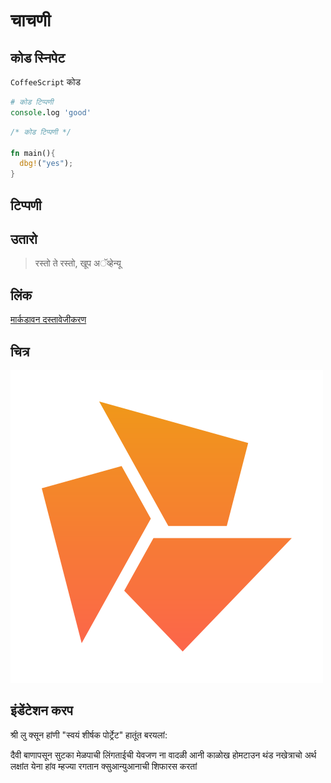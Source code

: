 [मार्कडावन जागतीक टिप्पणी]:#

# चाचणी

## कोड स्निपेट

`CoffeeScript` कोड

```coffee
# कोड टिप्पणी
console.log 'good'


```

```rust
/* कोड टिप्पणी */

fn main(){
  dbg!("yes");
}
```

## टिप्पणी

<!-- HTML 注释 --> 

<!-- 多行注释 --> 

## उतारो

> रस्तो ते रस्तो, खूप अॅव्हेन्यू

## लिंक

[मार्कडावन दस्तावेजीकरण](https://github.com/xxai-art/xxai-art-md)

## चित्र

![xxAI.कला ब्रँड वळख](https://raw.githubusercontent.com/xxai-art/web/main/file/svg/logo.svg)

## इंडेंटेशन करप

श्री लु क्सून हांणी "स्वयं शीर्षक पोर्ट्रेट" हातूंत बरयलां:

  दैवी बाणापसून सुटका मेळपाची लिंगताईची येवजण ना
  वादळी आनी काळोख होमटाउन
  थंड नखेत्राचो अर्थ लक्षांत येना
  हांव म्हज्या रगतान क्सुआन्युआनाची शिफारस करतां
